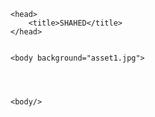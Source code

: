 <html>

	<head>
		<title>SHAHED</title>
	</head>
	
	
	<body background="asset1.jpg">
	
	
	
	
	<body/>

	
<html/>
